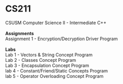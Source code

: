 # CS211
CSUSM Computer Science II - Intermediate C++ <br />
<br />
<b>Assignments</b> <br />
Assignment 1 - Encryption/Decryption Driver Program <br />
<br />
<b>Labs</b> <br />
Lab 1 - Vectors & String Concept Program <br />
Lab 2 - Classes Concept Program <br />
Lab 3 - Encapsulation Concept Program <br />
lab 4 - Constant/Friend/Static Concepts Program <br />
lab 5 - Operator Overloading Concept Program <br />
